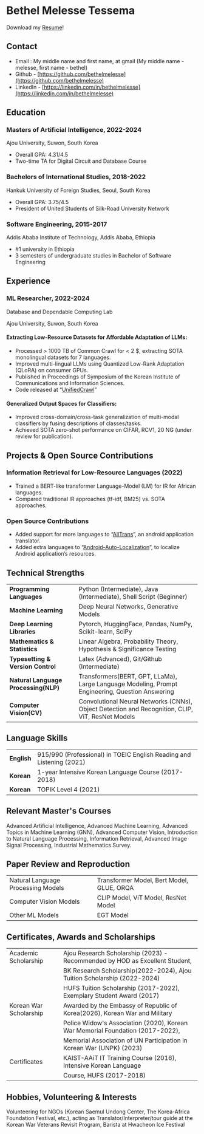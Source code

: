 # Bethel Melesse Tessema

Download my [Resume](https://github.com/bethelmelesse/bethelmelesse.github.io/raw/main/Bethel_Melesse_Resume_CV.pdf)!

## Contact
- Email : My middle name and first name, at gmail (My middle name - melesse, first name - bethel)
- Github - [https://github.com/bethelmelesse](https://github.com/bethelmelesse)
- LinkedIn - [https://linkedin.com/in/bethelmelesse](https://linkedin.com/in/bethelmelesse)

##  Education

### Masters of Artificial Intelligence, 2022-2024

Ajou University, Suwon, South Korea 

- Overall GPA: 4.31/4.5
- Two-time TA for Digital Circuit and Database Course

### Bachelors of International Studies, 2018-2022

Hankuk University of Foreign Studies, Seoul, South Korea 

- Overall GPA: 3.75/4.5
- President of United Students of Silk-Road University Network

### Software Engineering, 2015-2017

Addis Ababa Institute of Technology, Addis Ababa, Ethiopia 

- #1 university in Ethiopia
- 3 semesters of undergraduate studies in Bachelor of Software Engineering

## Experience 
### ML Researcher, 2022-2024
Database and Dependable Computing Lab

Ajou University, Suwon, South Korea
#### Extracting Low-Resource Datasets for Affordable Adaptation of LLMs:
- Processed > 1000 TB of Common Crawl for < 2 $, extracting SOTA monolingual datasets for 7 languages.
- Improved multi-lingual LLMs using Quantized Low-Rank Adaptation (QLoRA) on consumer GPUs.
- Published in Proceedings of Symposium of the Korean Institute of Communications and Information Sciences.
- Code released at  “[UnifiedCrawl](https://github.com/nonamework/UnifiedCrawl)”
  
#### Generalized Output Spaces for Classifiers:
- Improved cross-domain/cross-task generalization of multi-modal classifiers by fusing descriptions of classes/tasks.
- Achieved SOTA zero-shot performance on CIFAR, RCV1, 20 NG (under review for publication).


## Projects & Open Source Contributions 

### Information Retrieval for Low-Resource Languages (2022)

- Trained a BERT-like transformer Language-Model (LM) for IR for African languages.
- Compared traditional IR approaches (tf-idf, BM25) vs. SOTA approaches.

### Open Source Contributions
- Added support for more languages to “[AllTrans](https://github.com/akhilkedia/AllTrans)”, an android application translator.
- Added extra languages to “[Android-Auto-Localization](https://github.com/akhilkedia/Android-Auto-Localization_Translate-Strings.XML)”, to localize Android application’s resources.

## Technical Strengths 

|   |                                                            |
| :----------------------- | :---------------------------------------------------------- |
| **Programming Languages**          | Python (Intermediate), Java (Intermediate), Shell Script (Beginner)                  |
| **Machine Learning**     | Deep Neural Networks, Generative Models |
| **Deep Learning Libraries**     | Pytorch, HuggingFace, Pandas, NumPy, Scikit-learn, SciPy |
| **Mathematics & Statistics**     |Linear Algebra, Probability Theory, Hypothesis & Significance Testing |
| **Typesetting & Version Control**     |Latex (Advanced), Git/Github (Intermediate) |
| **Natural Language Processing(NLP)**     |Transformers(BERT, GPT, LLaMa), Large Language Modeling, Prompt Engineering, Question Answering |
| **Computer Vision(CV)**     |Convolutional Neural Networks (CNNs), Object Detection and Recognition, CLIP, ViT, ResNet Models |

## Language Skills 

|         |                                                                      |
| :------ | :------------------------------------------------------------------- |
| **English** | 915/990 (Professional) in TOEIC English Reading and Listening (2021) |
| **Korean**  | 1-year Intensive Korean Language Course (2017-2018)   |
| **Korean**  | TOPIK Level 4 (2021)   |

## Relevant Master's Courses

Advanced Artificial Intelligence, Advanced Machine Learning, Advanced Topics in Machine Learning (GNN), Advanced Computer Vision, Introduction to Natural Language Processing, Information Retrieval, Advanced Image Signal Processing, Industrial Mathematics Survey.

## Paper Review and Reproduction
|   |                                                            |
| :----------------------- | :---------------------------------------------------------- |
| Natural Language Processing Models | Transformer Model, Bert Model, GLUE, ORQA |
| Computer Vision Models | CLIP Model, ViT Model, ResNet Model |
| Other ML Models | EGT Model |


## Certificates, Awards and Scholarships
|         |                                                                      |
| :------ | :------------------------------------------------------------------- |
| Academic Scholarship | Ajou Research Scholarship (2023) - Recommended by HOD as Excellent Student, |
|            | BK Research Scholarship(2022-2024), Ajou Tuition Scholarship (2022-2024) |
|            | HUFS Tuition Scholarship (2017-2022), Exemplary Student Award (2017) |
| Korean War Scholarship | Awarded by the Embassy of Republic of Korea(2026), Korean War and Military |
|            | Police Widow's Association (2020), Korean War Memorial Foundation (2017-2022), |
|            | Memorial Association of UN Participation in Korean War (UNPK) (2023) |
| Certificates | KAIST-AAiT IT Training Course (2016), Intensive Korean Language |
|            | Course, HUFS (2017-2018) 


## Hobbies, Volunteering & Interests 

Volunteering for NGOs (Korean Saemul Undong Center, The Korea-Africa Foundation Festival, etc.), acting as Translator/Interpreter/tour guide at the Korean War Veterans Revisit Program, Barista at Hwacheon Ice Festival
